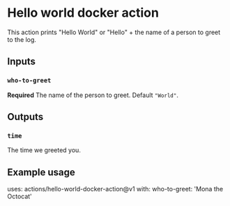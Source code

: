 # Hello world docker action

This action prints "Hello World" or "Hello" + the name of a person to greet to the log.

## Inputs

### `who-to-greet`

**Required** The name of the person to greet. Default `"World"`.

## Outputs

### `time`

The time we greeted you.

## Example usage 

uses: actions/hello-world-docker-action@v1
with:
  who-to-greet: 'Mona the Octocat'
